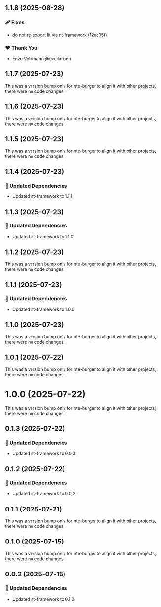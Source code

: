 ## 1.1.8 (2025-08-28)

### 🩹 Fixes

- do not re-export lit via nt-framework ([12ac05f](https://github.com/nextrap/nextrap-monorepo/commit/12ac05f))

### ❤️ Thank You

- Enzo Volkmann @evolkmann

## 1.1.7 (2025-07-23)

This was a version bump only for nte-burger to align it with other projects, there were no code changes.

## 1.1.6 (2025-07-23)

This was a version bump only for nte-burger to align it with other projects, there were no code changes.

## 1.1.5 (2025-07-23)

This was a version bump only for nte-burger to align it with other projects, there were no code changes.

## 1.1.4 (2025-07-23)

### 🧱 Updated Dependencies

- Updated nt-framework to 1.1.1

## 1.1.3 (2025-07-23)

### 🧱 Updated Dependencies

- Updated nt-framework to 1.1.0

## 1.1.2 (2025-07-23)

This was a version bump only for nte-burger to align it with other projects, there were no code changes.

## 1.1.1 (2025-07-23)

### 🧱 Updated Dependencies

- Updated nt-framework to 1.0.0

## 1.1.0 (2025-07-23)

This was a version bump only for nte-burger to align it with other projects, there were no code changes.

## 1.0.1 (2025-07-22)

This was a version bump only for nte-burger to align it with other projects, there were no code changes.

# 1.0.0 (2025-07-22)

This was a version bump only for nte-burger to align it with other projects, there were no code changes.

## 0.1.3 (2025-07-22)

### 🧱 Updated Dependencies

- Updated nt-framework to 0.0.3

## 0.1.2 (2025-07-22)

### 🧱 Updated Dependencies

- Updated nt-framework to 0.0.2

## 0.1.1 (2025-07-21)

This was a version bump only for nte-burger to align it with other projects, there were no code changes.

## 0.1.0 (2025-07-15)

This was a version bump only for nte-burger to align it with other projects, there were no code changes.

## 0.0.2 (2025-07-15)

### 🧱 Updated Dependencies

- Updated nt-framework to 0.1.0
